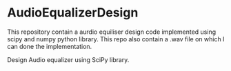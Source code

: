 # AudioEqualizerDesign
This repository contain a aurdio equiliser design code implemented using scipy and numpy python library.
This repo also contain a .wav file on which I can done the implementation.

Design Audio equalizer using SciPy library.
